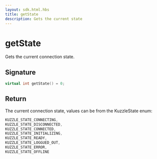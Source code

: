 ```yaml
---
layout: sdk.html.hbs
title: getState
description: Gets the current state
---
```


# getState

Gets the current connection state.

## Signature

```cpp
virtual int getState() = 0;
```

## Return

The current connection state, values can be from the KuzzleState enum:

```cpp
KUZZLE_STATE_CONNECTING,
KUZZLE_STATE_DISCONNECTED,
KUZZLE_STATE_CONNECTED,
KUZZLE_STATE_INITIALIZING,
KUZZLE_STATE_READY,
KUZZLE_STATE_LOGGUED_OUT,
KUZZLE_STATE_ERROR,
KUZZLE_STATE_OFFLINE
```
